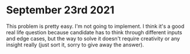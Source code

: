 # September 23rd 2021
This problem is pretty easy. I'm not going to implement. I think it's a good real life question because candidate 
has to think through different inputs and edge cases, but the way to solve it doesn't require creativity or any 
insight really (just sort it, sorry to give away the answer).
